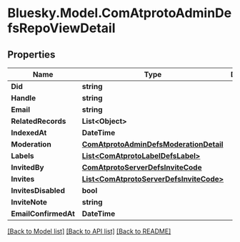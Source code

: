 # Bluesky.Model.ComAtprotoAdminDefsRepoViewDetail

## Properties

Name | Type | Description | Notes
------------ | ------------- | ------------- | -------------
**Did** | **string** |  | 
**Handle** | **string** |  | 
**Email** | **string** |  | [optional] 
**RelatedRecords** | **List&lt;Object&gt;** |  | 
**IndexedAt** | **DateTime** |  | 
**Moderation** | [**ComAtprotoAdminDefsModerationDetail**](ComAtprotoAdminDefsModerationDetail.md) |  | 
**Labels** | [**List&lt;ComAtprotoLabelDefsLabel&gt;**](ComAtprotoLabelDefsLabel.md) |  | [optional] 
**InvitedBy** | [**ComAtprotoServerDefsInviteCode**](ComAtprotoServerDefsInviteCode.md) |  | [optional] 
**Invites** | [**List&lt;ComAtprotoServerDefsInviteCode&gt;**](ComAtprotoServerDefsInviteCode.md) |  | [optional] 
**InvitesDisabled** | **bool** |  | [optional] 
**InviteNote** | **string** |  | [optional] 
**EmailConfirmedAt** | **DateTime** |  | [optional] 

[[Back to Model list]](../README.md#documentation-for-models) [[Back to API list]](../README.md#documentation-for-api-endpoints) [[Back to README]](../README.md)

